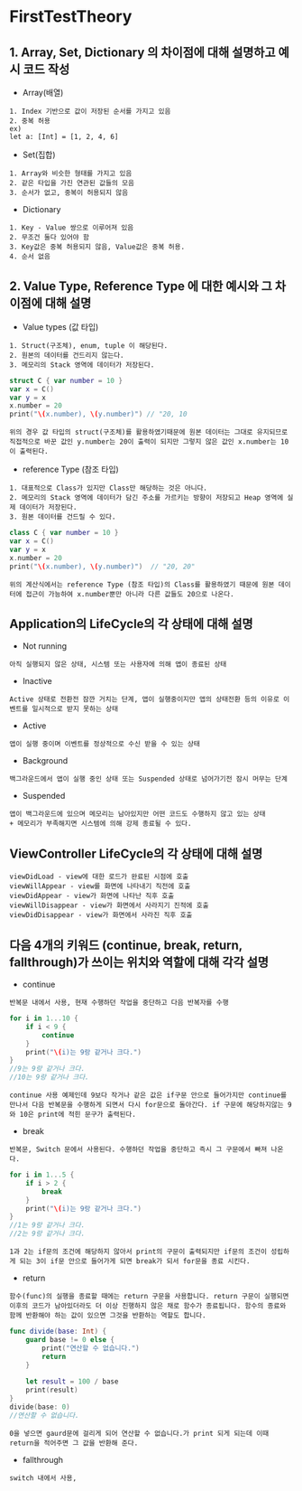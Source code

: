 # FirstTestTheory

##  1. Array, Set, Dictionary 의 차이점에 대해 설명하고 예시 코드 작성
- Array(배열)
```
1. Index 기반으로 값이 저장된 순서를 가지고 있음
2. 중복 허용
ex)
let a: [Int] = [1, 2, 4, 6]
```

- Set(집합)
```
1. Array와 비슷한 형태를 가지고 있음
2. 같은 타입을 가진 연관된 값들의 모음  
3. 순서가 없고, 중복이 허용되지 않음
```

- Dictionary
```
1. Key - Value 쌍으로 이루어져 있음
2. 무조건 둘다 있어야 함
3. Key값은 중복 허용되지 않음, Value값은 중복 허용.
4. 순서 없음
```

##  2. Value Type, Reference Type 에 대한 예시와 그 차이점에 대해 설명

- Value types (값 타입)
```
1. Struct(구조체), enum, tuple 이 해당된다.
2. 원본의 데이터를 건드리지 않는다.
3. 메모리의 Stack 영역에 데이터가 저장된다.
```
```swift
struct C { var number = 10 }
var x = C()
var y = x
x.number = 20
print("\(x.number), \(y.number)") // "20, 10

```
```
위의 경우 값 타입의 struct(구조체)를 활용하였기때문에 원본 데이터는 그대로 유지되므로 직접적으로 바꾼 값인 y.number는 20이 출력이 되지만 그렇지 않은 값인 x.number는 10이 출력된다.
```

- reference Type (참조 타입)
```
1. 대표적으로 Class가 있지만 Class만 해당하는 것은 아니다.
2. 메모리의 Stack 영역에 데이터가 담긴 주소를 가르키는 방향이 저장되고 Heap 영역에 실제 데이터가 저장된다.
3. 원본 데이터를 건드릴 수 있다.
```
```swift
class C { var number = 10 }
var x = C()
var y = x
x.number = 20
print("\(x.number), \(y.number)")  // "20, 20"
```
```
위의 계산식에서는 reference Type (참조 타입)의 Class를 활용하였기 때문에 원본 데이터에 접근이 가능하여 x.number뿐만 아니라 다른 값들도 20으로 나온다.
```

## Application의 LifeCycle의 각 상태에 대해 설명

- Not running
```
아직 실행되지 않은 상태, 시스템 또는 사용자에 의해 앱이 종료된 상태
```
- Inactive
```
Active 상태로 전환전 잠깐 거치는 단계, 앱이 실행중이지만 앱의 상태전환 등의 이유로 이벤트를 일시적으로 받지 못하는 상태
```
- Active
```
앱이 실행 중이며 이벤트를 정상적으로 수신 받을 수 있는 상태
```
- Background
```
백그라운드에서 앱이 실행 중인 상태 또는 Suspended 상태로 넘어가기전 잠시 머무는 단계
```
- Suspended
```
앱이 백그라운드에 있으며 메모리는 남아있지만 어떤 코드도 수행하지 않고 있는 상태
+ 메모리가 부족해지면 시스템에 의해 강제 종료될 수 있다.
```

##  ViewController LifeCycle의 각 상태에 대해 설명
```
viewDidLoad - view에 대한 로드가 완료된 시점에 호출
viewWillAppear - view를 화면에 나타내기 직전에 호출
viewDidAppear - view가 화면에 나타난 직후 호출
viewWillDisappear - view가 화면에서 사라지기 진적에 호출
viewDidDisappear - view가 화면에서 사라진 직후 호출
```

## 다음 4개의 키워드 (continue, break, return, fallthrough)가 쓰이는 위치와 역할에 대해 각각 설명
- continue
```
반복문 내에서 사용, 현재 수행하던 작업을 중단하고 다음 반복자를 수행
```
```swift
for i in 1...10 {
    if i < 9 {
        continue
    }
    print("\(i)는 9랑 같거나 크다.")
}
//9는 9랑 같거나 크다.
//10는 9랑 같거나 크다.
```
```
continue 사용 예제인데 9보다 작거나 같은 값은 if구문 안으로 들어가지만 continue를 만나서 다음 반복문을 수행하게 되면서 다시 for문으로 돌아간다. if 구문에 해당하지않는 9와 10은 print에 적힌 문구가 출력된다.
```
- break
```
반복문, Switch 문에서 사용된다. 수행하던 작업을 중단하고 즉시 그 구문에서 빠져 나온다.
```
```swift
for i in 1...5 {
    if i > 2 {
        break
    }
    print("\(i)는 9랑 같거나 크다.")
}
//1는 9랑 같거나 크다.
//2는 9랑 같거나 크다.
```
```
1과 2는 if문의 조건에 해당하지 않아서 print의 구문이 출력되지만 if문의 조건이 성립하게 되는 3이 if문 안으로 들어가게 되면 break가 되서 for문을 종료 시킨다.
```
- return
```
함수(func)의 실행을 종료할 때에는 return 구문을 사용합니다. return 구문이 실행되면 이후의 코드가 남아있더라도 더 이상 진행하지 않은 채로 함수가 종료됩니다. 함수의 종료와 함께 반환해야 하는 값이 있으면 그것을 반환하는 역할도 합니다.
```
```swift
func divide(base: Int) {
    guard base != 0 else {
        print("연산할 수 없습니다.")
        return
    }
    
    let result = 100 / base
    print(result)
}
divide(base: 0)
//연산할 수 없습니다.
```
```
0을 넣으면 gaurd문에 걸리게 되어 연산할 수 없습니다.가 print 되게 되는데 이때 return을 적어주면 그 값을 반환해 준다.
```
- fallthrough
```
switch 내에서 사용,
```